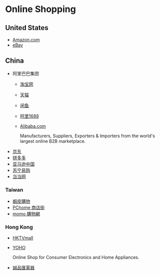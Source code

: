 # Online Shopping
## United States
- [Amazon.com](https://www.amazon.com/)
- [eBay](https://www.ebay.com/)

## China
- 阿里巴巴集团
  - [淘宝网](https://www.taobao.com/)
  - [天猫](https://www.tmall.com/)
  - [闲鱼](https://goofish.com/)
  - [阿里1688](https://www.1688.com/)
  - [Alibaba.com](https://www.alibaba.com/)

    Manufacturers, Suppliers, Exporters & Importers from the world's largest online B2B marketplace.
- [京东](https://www.jd.com/)
- [拼多多](https://www.pinduoduo.com/)
- [亚马逊中国](https://www.amazon.cn/)
- [苏宁易购](https://www.suning.com/)
- [当当网](http://www.dangdang.com/)

### Taiwan
- [蝦皮購物](https://shopee.tw/)
- [PChome 商店街](https://www.pcstore.com.tw/)
- [momo 購物網](https://www.momoshop.com.tw/)

### Hong Kong
- [HKTVmall](https://www.hktvmall.com/)
- [YOHO](https://www.yohohongkong.com/en-us)

  Online Shop for Consumer Electronics and Home Appliances.
- [誠品匯電器](https://shop.price.com.hk/CPH/)